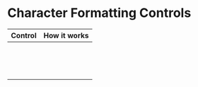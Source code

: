 # Character Formatting Controls

| Control | How it works |
| --- | --- |
|  |  |
| | |
| | |
| | |
| | |
| | |
| | |
| | |
| | |
| | |
| | |
| | |
| | |
| | |





